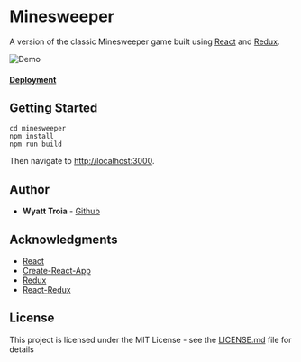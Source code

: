 # Minesweeper

A version of the classic Minesweeper game built using [React](https://reactjs.org/) and [Redux](https://redux.js.org/).

![Demo](https://imgur.com/y6FGSST.gif)

#### [Deployment](http://ec2-54-174-123-146.compute-1.amazonaws.com:3006/)

## Getting Started

```
cd minesweeper
npm install
npm run build
```
Then navigate to [http://localhost:3000](http://localhost:3000).

## Author

- **Wyatt Troia** - [Github](https://github.com/wyatt-troia)

## Acknowledgments

- [React](https://reactjs.org/)
- [Create-React-App](https://github.com/facebook/create-react-app)
- [Redux](https://redux.js.org/)
- [React-Redux](https://react-redux.js.org/)

## License

This project is licensed under the MIT License - see the [LICENSE.md](https://github.com/wyatt-troia/mini-apps/blob/master/LICENSE.md) file for details
